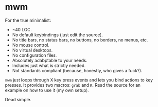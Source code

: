 # mwm

For the true minimalist:

- ~40 LOC.
- No default keybindings (just edit the source).
- No title bars, no status bars, no buttons, no borders, no menus, etc.
- No mouse control.
- No virtual desktops.
- No configuration files.
- Absolutely adabptable to your needs.
- Includes just what is strictly needed.
- Not standards compliant (because, honestly, who gives a fuck?).

`mwm` just loops through X key press events and lets you bind
actions to key presses. It provides two macros: `grab` and `K`.
Read the source for an example on how to use it (my own setup).

Dead simple.
